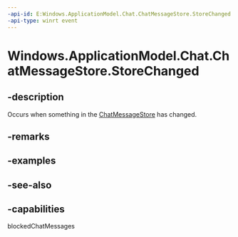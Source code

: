 ```yaml
---
-api-id: E:Windows.ApplicationModel.Chat.ChatMessageStore.StoreChanged
-api-type: winrt event
---
```


<!-- Event syntax
public event Windows.Foundation.TypedEventHandler StoreChanged<Windows.ApplicationModel.Chat.ChatMessageStore,  Windows.ApplicationModel.Chat.ChatMessageStoreChangedEventArgs>
-->

# Windows.ApplicationModel.Chat.ChatMessageStore.StoreChanged

## -description
Occurs when something in the [ChatMessageStore](chatmessagestore.md) has changed.

## -remarks

## -examples

## -see-also


## -capabilities
blockedChatMessages